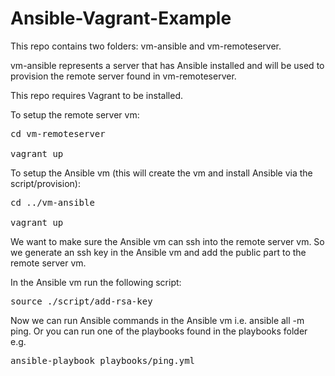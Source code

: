 Ansible-Vagrant-Example
=======================

This repo contains two folders: vm-ansible and vm-remoteserver.

vm-ansible represents a server that has Ansible installed and will be used to provision the remote server found in vm-remoteserver.

This repo requires Vagrant to be installed.

To setup the remote server vm:

<pre>
cd vm-remoteserver

vagrant up
</pre>

To setup the Ansible vm (this will create the vm and install Ansible via the script/provision):

<pre>
cd ../vm-ansible

vagrant up
</pre>

We want to make sure the Ansible vm can ssh into the remote server vm. So we generate an ssh key in the Ansible vm and add the public part to the remote server vm.

In the Ansible vm run the following script:

<pre>
source ./script/add-rsa-key
</pre>

Now we can run Ansible commands in the Ansible vm i.e. ansible all -m ping. Or you can run one of the playbooks found in the playbooks folder e.g.

<pre>
ansible-playbook playbooks/ping.yml
</pre>
